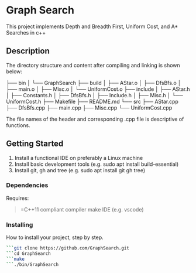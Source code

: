 # Graph Search
This project implements Depth and Breadth First, Uniform Cost, and A* Searches in c++

## Description
The directory structure and content after compiling and linking is shown below:

├── bin
│   └── GraphSearch
├── build
│   ├── AStar.o
│   ├── DfsBfs.o
│   ├── main.o
│   ├── Misc.o
│   └── UniformCost.o
├── include
│   ├── AStar.h
│   ├── Constants.h
│   ├── DfsBfs.h
│   ├── Include.h
│   ├── Misc.h
│   └── UniformCost.h
├── Makefile
├── README.md
└── src
    ├── AStar.cpp
    ├── DfsBfs.cpp
    ├── main.cpp
    ├── Misc.cpp
    └── UniformCost.cpp

The file names of the header and corresponding .cpp file is descriptive of functions.

## Getting Started
1. Install a functional IDE on preferably a Linux machine
1. Install basic development tools (e.g. sudo apt install build-essential)
1. Install git, gh and tree (e.g. sudo apt install git gh tree)

### Dependencies

Requires:
  >=C++11 compliant compiler
  make
  IDE (e.g. vscode)


### Installing

How to install your project, step by step.

```bash
```git clone https://github.com/GraphSearch.git
```cd GraphSearch
```make
```./bin/GraphSearch
